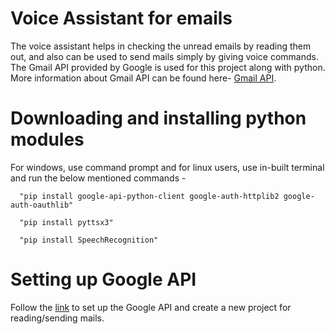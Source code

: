 # Voice Assistant for emails
The voice assistant helps in checking the unread emails by reading them out, and also can be used to send mails simply by giving voice commands. The Gmail API provided by Google is used for this project along with python. More information about Gmail API can be found here- [Gmail API](https://developers.google.com/gmail/api/reference/rest).

# Downloading and installing python modules
For windows, use command prompt and for linux users, use in-built terminal and run the below mentioned commands -

      "pip install google-api-python-client google-auth-httplib2 google-auth-oauthlib"
      
      "pip install pyttsx3"
      
      "pip install SpeechRecognition"
      
# Setting up Google API
Follow the [link](https://www.geeksforgeeks.org/how-to-read-emails-from-gmail-using-gmail-api-in-python/) to set up the Google API and create a new project for reading/sending mails.
